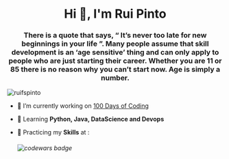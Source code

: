 <h1 align="center">Hi 👋, I'm Rui Pinto</h1>
<h3 align="center">There is a quote that says, “ It’s never too late for new beginnings in your life ”. Many people assume that skill development is an ‘age sensitive’ thing and can only apply to people who are just starting their career. Whether you are 11 or 85 there is no reason why you can’t start now. Age is simply a number. </h3>

<p align="left"> <img src="https://komarev.com/ghpvc/?username=ruifspinto&label=Profile%20views&color=0e75b6&style=flat" alt="ruifspinto" /> </p>



- 🔭 I’m currently working on [100 Days of Coding](https://github.com/RuiFSP/100-days-of-code)

- 🌱 Learning **Python, Java, DataScience and Devops**

- 🦾 Practicing my **Skills** at :
    ###### <img src="https://www.codewars.com/users/rui3/badges/large" alt="codewars badge">


